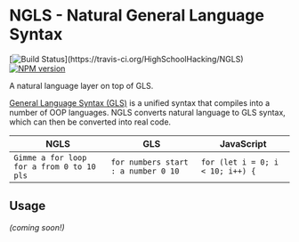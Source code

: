 # NGLS - Natural General Language Syntax

[![Build Status](https://travis-ci.org/HighSchoolHacking/NGLS.svg?)](https://travis-ci.org/HighSchoolHacking/NGLS)
[![NPM version](https://badge.fury.io/js/ngls.svg)](http://badge.fury.io/js/ngls)

A natural language layer on top of GLS.

[General Language Syntax (GLS)](https://github.com/highschoolhacking/gls) is a unified syntax that compiles into a number of OOP languages.
NGLS converts natural language to GLS syntax, which can then be converted into real code.

<table>
    <thead>
        <th>NGLS</th>
        <th>GLS</th>
        <th>JavaScript</th>
    </thead>
    <tbody>
        <tr>
            <td><code>Gimme a for loop for a from 0 to 10 pls</code></td>
            <td><code>for numbers start : a number 0 10</code></td>
            <td><code>for (let i = 0; i < 10; i++) {</code></td>
        </tr>
    </tbody>
</table>


## Usage

*(coming soon!)*


